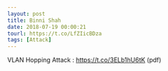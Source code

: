 ```yaml
---
layout: post
title: Binni Shah
date: 2018-07-19 00:00:21
tourl: https://t.co/LfZIicBDza
tags: [Attack]
---
```

VLAN Hopping Attack : https://t.co/3ELb1hU6tK (pdf)